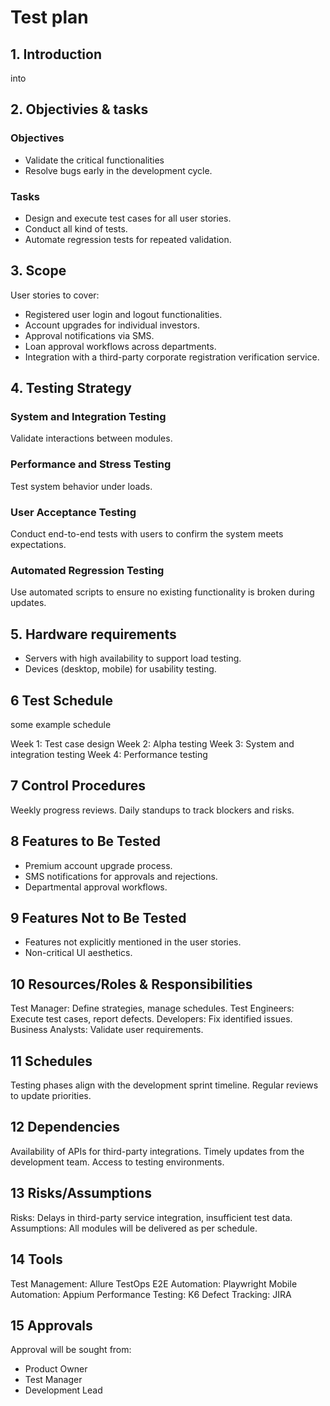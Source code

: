 # Test plan

## 1. Introduction

into

## 2. Objectivies & tasks

### Objectives

- Validate the critical functionalities
- Resolve bugs early in the development cycle.

### Tasks

- Design and execute test cases for all user stories.
- Conduct all kind of tests.
- Automate regression tests for repeated validation.

## 3. Scope

User stories to cover:

- Registered user login and logout functionalities.
- Account upgrades for individual investors.
- Approval notifications via SMS.
- Loan approval workflows across departments.
- Integration with a third-party corporate registration verification service.

## 4. Testing Strategy

### System and Integration Testing

Validate interactions between modules.

### Performance and Stress Testing

Test system behavior under loads.

### User Acceptance Testing

Conduct end-to-end tests with users to confirm the system meets expectations.

### Automated Regression Testing

Use automated scripts to ensure no existing functionality is broken during updates.

## 5. Hardware requirements

- Servers with high availability to support load testing.
- Devices (desktop, mobile) for usability testing.

## 6 Test Schedule

some example schedule

Week 1: Test case design
Week 2: Alpha testing
Week 3: System and integration testing
Week 4: Performance testing

## 7 Control Procedures

Weekly progress reviews.
Daily standups to track blockers and risks.

## 8 Features to Be Tested

- Premium account upgrade process.
- SMS notifications for approvals and rejections.
- Departmental approval workflows.

## 9 Features Not to Be Tested

- Features not explicitly mentioned in the user stories.
- Non-critical UI aesthetics.

## 10 Resources/Roles & Responsibilities

Test Manager: Define strategies, manage schedules.
Test Engineers: Execute test cases, report defects.
Developers: Fix identified issues.
Business Analysts: Validate user requirements.

## 11 Schedules

Testing phases align with the development sprint timeline.
Regular reviews to update priorities.

## 12 Dependencies

Availability of APIs for third-party integrations.
Timely updates from the development team.
Access to testing environments.

## 13 Risks/Assumptions

Risks: Delays in third-party service integration, insufficient test data.
Assumptions: All modules will be delivered as per schedule.

## 14 Tools

Test Management: Allure TestOps
E2E Automation: Playwright
Mobile Automation: Appium
Performance Testing: K6
Defect Tracking: JIRA

## 15 Approvals

Approval will be sought from:

- Product Owner
- Test Manager
- Development Lead
